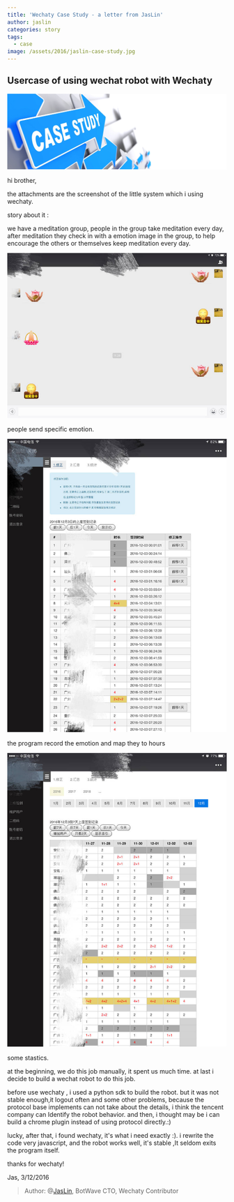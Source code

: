 ```yaml
---
title: 'Wechaty Case Study - a letter from JasLin'
author: jaslin
categories: story
tags:
  - case
image: /assets/2016/jaslin-case-study.jpg
---
```


## Usercase of using wechat robot with Wechaty

![Case Study][jaslin-case]

hi brother,

the attachments are the screenshot of the little system which i using wechaty.

story about it :

we have a meditation group, people in the group take meditation every day, after meditation they check in with a emotion image in the group, to help  encourage the others or themselves keep meditation every day.

![Send][jaslin-send]

people send specific emotion.

![Record][jaslin-record]

the program record the emotion and map they to hours

![Statistics][jaslin-statistics]

some stastics.

at the beginning, we do this job manually, it spent us much time. at last i decide to build a wechat robot to do this job.

before use wechaty , i used a python sdk to build the robot. but it was not stable enough,it logout often and some other problems, because the protocol base implements can not take about the details, i think the tencent company can Identify the robot behavior. and then, i thought may be i can build a chrome plugin instead of using protocol directly.:)

lucky, after that, i found wechaty, it's what i need exactly :). i rewrite the code very javascript, and the robot works well, it's stable ,It seldom exits the program itself.

thanks for wechaty!

Jas, 3/12/2016

> Author: @[JasLin](https://github.com/jaslin/), BotWave CTO, Wechaty Contributor

[jaslin-case]: /assets/2016/jaslin-case-study.jpg
[jaslin-record]: /assets/2016/jaslin-use-case-record.jpg
[jaslin-send]: /assets/2016/jaslin-use-case-send.jpg
[jaslin-statistics]: /assets/2016/jaslin-use-case-statistics.jpg
